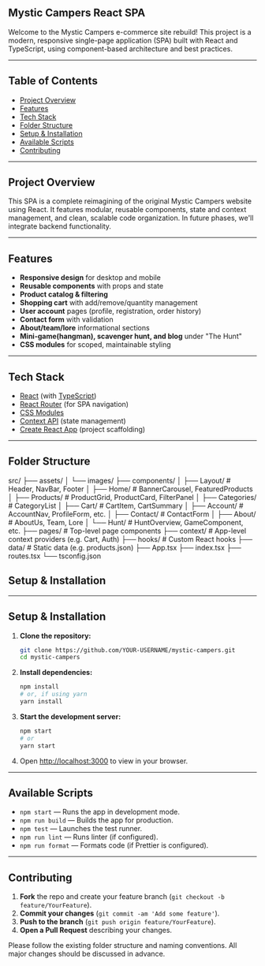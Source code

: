 ## Mystic Campers React SPA
Welcome to the Mystic Campers e-commerce site rebuild! This project is a modern, responsive single-page application (SPA) built with React and TypeScript, using component-based architecture and best practices.

---

## Table of Contents

- [Project Overview](#project-overview)
- [Features](#features)
- [Tech Stack](#tech-stack)
- [Folder Structure](#folder-structure)
- [Setup & Installation](#setup--installation)
- [Available Scripts](#available-scripts)
- [Contributing](#contributing)

---

## Project Overview

This SPA is a complete reimagining of the original Mystic Campers website using React. It features modular, reusable components, state and context management, and clean, scalable code organization. In future phases, we'll integrate backend functionality.

---

## Features

- **Responsive design** for desktop and mobile
- **Reusable components** with props and state
- **Product catalog & filtering**
- **Shopping cart** with add/remove/quantity management
- **User account** pages (profile, registration, order history)
- **Contact form** with validation
- **About/team/lore** informational sections
- **Mini-game(hangman), scavenger hunt, and blog** under "The Hunt"
- **CSS modules** for scoped, maintainable styling

---

## Tech Stack
 
- [React](https://react.dev/) (with [TypeScript](https://www.typescriptlang.org/))
- [React Router](https://reactrouter.com/) (for SPA navigation)
- [CSS Modules](https://github.com/css-modules/css-modules)
- [Context API](https://react.dev/reference/react/useContext) (state management)
- [Create React App](https://create-react-app.dev/) (project scaffolding)

---

## Folder Structure
src/
├── assets/
│   └── images/
├── components/
│   ├── Layout/          # Header, NavBar, Footer
│   ├── Home/            # BannerCarousel, FeaturedProducts
│   ├── Products/        # ProductGrid, ProductCard, FilterPanel
│   ├── Categories/      # CategoryList
│   ├── Cart/            # CartItem, CartSummary
│   ├── Account/         # AccountNav, ProfileForm, etc.
│   ├── Contact/         # ContactForm
│   ├── About/           # AboutUs, Team, Lore
│   └── Hunt/            # HuntOverview, GameComponent, etc.
├── pages/               # Top-level page components
├── context/             # App-level context providers (e.g. Cart, Auth)
├── hooks/               # Custom React hooks
├── data/                # Static data (e.g. products.json)
├── App.tsx
├── index.tsx
├── routes.tsx
└── tsconfig.json

## Setup & Installation


---

## Setup & Installation

1. **Clone the repository:**

    ```bash
    git clone https://github.com/YOUR-USERNAME/mystic-campers.git
    cd mystic-campers
    ```

2. **Install dependencies:**

    ```bash
    npm install
    # or, if using yarn
    yarn install
    ```

3. **Start the development server:**

    ```bash
    npm start
    # or
    yarn start
    ```

4. Open [http://localhost:3000](http://localhost:3000) to view in your browser.

---

## Available Scripts

- `npm start` — Runs the app in development mode.
- `npm run build` — Builds the app for production.
- `npm test` — Launches the test runner.
- `npm run lint` — Runs linter (if configured).
- `npm run format` — Formats code (if Prettier is configured).

---

## Contributing

1. **Fork** the repo and create your feature branch (`git checkout -b feature/YourFeature`).
2. **Commit your changes** (`git commit -am 'Add some feature'`).
3. **Push to the branch** (`git push origin feature/YourFeature`).
4. **Open a Pull Request** describing your changes.

Please follow the existing folder structure and naming conventions. All major changes should be discussed in advance.